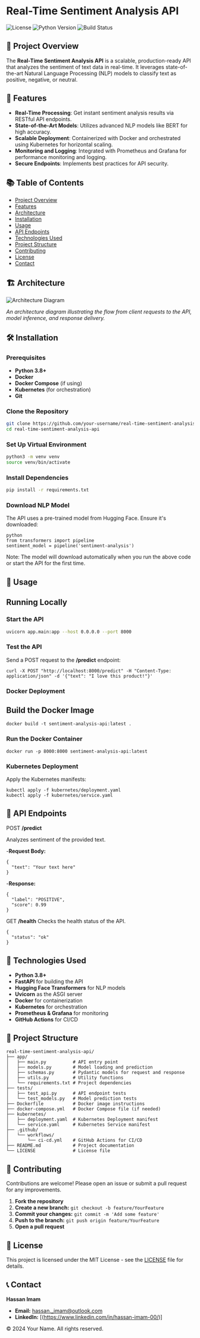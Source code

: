 # Real-Time Sentiment Analysis API

![License](https://img.shields.io/badge/license-MIT-blue.svg)
![Python Version](https://img.shields.io/badge/python-3.8%2B-blue)
![Build Status](https://img.shields.io/badge/build-passing-brightgreen)

## 🚀 Project Overview

The **Real-Time Sentiment Analysis API** is a scalable, production-ready API that analyzes the sentiment of text data in real-time. It leverages state-of-the-art Natural Language Processing (NLP) models to classify text as positive, negative, or neutral.

## 🎯 Features

- **Real-Time Processing**: Get instant sentiment analysis results via RESTful API endpoints.
- **State-of-the-Art Models**: Utilizes advanced NLP models like BERT for high accuracy.
- **Scalable Deployment**: Containerized with Docker and orchestrated using Kubernetes for horizontal scaling.
- **Monitoring and Logging**: Integrated with Prometheus and Grafana for performance monitoring and logging.
- **Secure Endpoints**: Implements best practices for API security.

## 📚 Table of Contents

- [Project Overview](#-project-overview)
- [Features](#-features)
- [Architecture](#-architecture)
- [Installation](#-installation)
- [Usage](#-usage)
- [API Endpoints](#-api-endpoints)
- [Technologies Used](#-technologies-used)
- [Project Structure](#-project-structure)
- [Contributing](#-contributing)
- [License](#-license)
- [Contact](#-contact)

## 🏗️ Architecture

![Architecture Diagram](architecture_diagram.png)

*An architecture diagram illustrating the flow from client requests to the API, model inference, and response delivery.*

## 🛠️ Installation

### **Prerequisites**

- **Python 3.8+**
- **Docker**
- **Docker Compose** (if using)
- **Kubernetes** (for orchestration)
- **Git**

### **Clone the Repository**

```bash
git clone https://github.com/your-username/real-time-sentiment-analysis-api.git
cd real-time-sentiment-analysis-api
```

### **Set Up Virtual Environment**

```bash
python3 -m venv venv
source venv/bin/activate
```

### **Install Dependencies**

```bash
pip install -r requirements.txt
```

### **Download NLP Model**

The API uses a pre-trained model from Hugging Face. Ensure it's downloaded:
```
python
from transformers import pipeline
sentiment_model = pipeline('sentiment-analysis')
```
Note: The model will download automatically when you run the above code or start the API for the first time.



## 🚴 Usage

## Running Locally
### Start the API


```bash
uvicorn app.main:app --host 0.0.0.0 --port 8000
```

### Test the API

Send a POST request to the **/predict** endpoint:

```
curl -X POST "http://localhost:8000/predict" -H "Content-Type: application/json" -d '{"text": "I love this product!"}'
```


### Docker Deployment

## Build the Docker Image

```
docker build -t sentiment-analysis-api:latest .
```

### Run the Docker Container
```
docker run -p 8000:8000 sentiment-analysis-api:latest
```

### Kubernetes Deployment

Apply the Kubernetes manifests:

```
kubectl apply -f kubernetes/deployment.yaml
kubectl apply -f kubernetes/service.yaml
```

## 📡 API Endpoints

POST **/predict**

Analyzes sentiment of the provided text.

-**Request Body:**

```
{
  "text": "Your text here"
}
```

-**Response:**
```
{
  "label": "POSITIVE",
  "score": 0.99
}
```

GET **/health**
Checks the health status of the API.
```
{
  "status": "ok"
}
```



## 🧰 Technologies Used

- **Python 3.8+**
- **FastAPI** for building the API
- **Hugging Face Transformers** for NLP models
- **Uvicorn** as the ASGI server
- **Docker** for containerization
- **Kubernetes** for orchestration
- **Prometheus & Grafana** for monitoring
- **GitHub Actions** for CI/CD

## 📁 Project Structure
```
real-time-sentiment-analysis-api/
├── app/
│   ├── main.py          # API entry point
│   ├── models.py        # Model loading and prediction
│   ├── schemas.py       # Pydantic models for request and response
│   ├── utils.py         # Utility functions
│   └── requirements.txt # Project dependencies
├── tests/
│   ├── test_api.py      # API endpoint tests
│   └── test_models.py   # Model prediction tests
├── Dockerfile           # Docker image instructions
├── docker-compose.yml   # Docker Compose file (if needed)
├── kubernetes/
│   ├── deployment.yaml  # Kubernetes Deployment manifest
│   └── service.yaml     # Kubernetes Service manifest
├── .github/
│   └── workflows/
│       └── ci-cd.yml    # GitHub Actions for CI/CD
├── README.md            # Project documentation
└── LICENSE              # License file
```

## 🤝 Contributing

Contributions are welcome! Please open an issue or submit a pull request for any improvements.

1. **Fork the repository**
2. **Create a new branch:** `git checkout -b feature/YourFeature`
3. **Commit your changes:** `git commit -m 'Add some feature'`
4. **Push to the branch:** `git push origin feature/YourFeature`
5. **Open a pull request**


## 📝 License

This project is licensed under the MIT License - see the [LICENSE](LICENSE.txt) file for details.

## 📞 Contact

**Hassan Imam**

- **Email:** [hassan._imam@outlook.com](mailto:hassan._imam@outlook.com)
- **LinkedIn:** [(https://www.linkedin.com/in/hassan-imam-00/)] 



© 2024 Your Name. All rights reserved.





